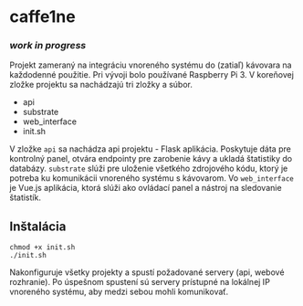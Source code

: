 # caffe1ne
### *work in progress*

Projekt zameraný na integráciu vnoreného systému do (zatiaľ) kávovara na každodenné použitie. Pri vývoji bolo používané Raspberry Pi 3. V koreňovej zložke projektu sa nachádzajú tri zložky a súbor.
 - api
 - substrate
 - web_interface
 - init.sh

V zložke ```api``` sa nachádza api projektu - Flask aplikácia. Poskytuje dáta pre kontrolný panel, otvára endpointy pre zarobenie kávy a ukladá štatistiky do databázy.
```substrate``` slúži pre uloženie všetkého zdrojového kódu, ktorý je potreba ku komunikácii vnoreného systému s kávovarom.
Vo ```web_interface``` je Vue.js aplikácia, ktorá slúži ako ovládací panel a nástroj na sledovanie štatistík.

## Inštalácia
```
chmod +x init.sh
./init.sh
```
Nakonfiguruje všetky projekty a spustí požadované servery (api, webové rozhranie). Po úspešnom spustení sú servery prístupné na lokálnej IP vnoreného systému, aby medzi sebou mohli komunikovať.
